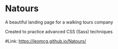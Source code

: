 # Natours
A beautiful landing page for a walking tours company

Created to practice advanced CSS (Sass) techniques

#Link:
https://leomcg.github.io/Natours/
